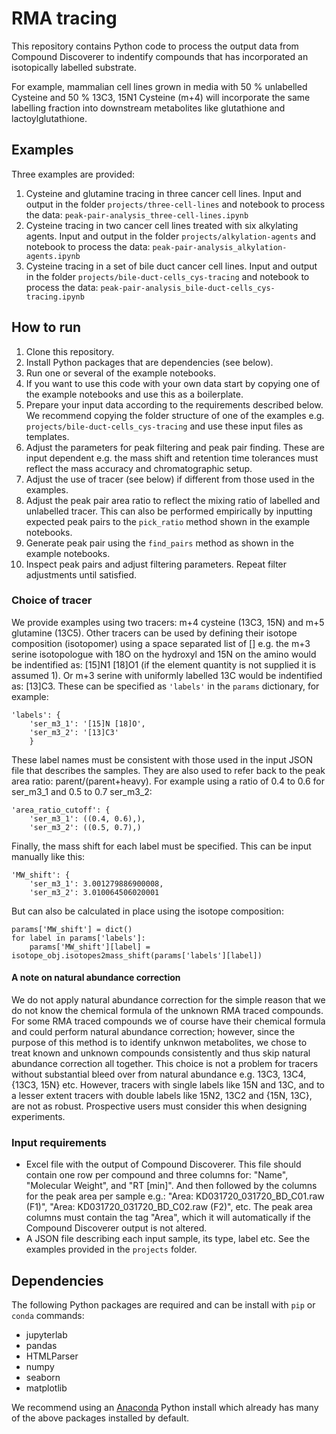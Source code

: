 # RMA tracing
This repository contains Python code to process the output data from Compound Discoverer to indentify compounds that has incorporated an isotopically labelled substrate.

For example, mammalian cell lines grown in media with 50 % unlabelled Cysteine and 50 % 13C3, 15N1 Cysteine (m+4) will incorporate the same labelling fraction into downstream metabolites like glutathione and lactoylglutathione.


## Examples
Three examples are provided:
1. Cysteine and glutamine tracing in three cancer cell lines. Input and output in the folder `projects/three-cell-lines` and notebook to process the data: `peak-pair-analysis_three-cell-lines.ipynb`
2. Cysteine tracing in two cancer cell lines treated with six alkylating agents. Input and output in the folder `projects/alkylation-agents` and notebook to process the data: `peak-pair-analysis_alkylation-agents.ipynb`
3. Cysteine tracing in a set of bile duct cancer cell lines. Input and output in the folder `projects/bile-duct-cells_cys-tracing` and notebook to process the data: `peak-pair-analysis_bile-duct-cells_cys-tracing.ipynb`


## How to run
1. Clone this repository.
2. Install Python packages that are dependencies (see below).
3. Run one or several of the example notebooks.
4. If you want to use this code with your own data start by copying one of the example notebooks and use this as a boilerplate.
5. Prepare your input data according to the requirements described below. We recommend copying the folder structure of one of the examples e.g. `projects/bile-duct-cells_cys-tracing` and use these input files as templates.
6. Adjust the parameters for peak filtering and peak pair finding. These are input dependent e.g. the mass shift and retention time tolerances must reflect the mass accuracy and chromatographic setup.
7. Adjust the use of tracer (see below) if different from those used in the examples.
8. Adjust the peak pair area ratio to reflect the mixing ratio of labelled and unlabelled tracer. This can also be performed empirically by inputting expected peak pairs to the `pick_ratio` method shown in the example notebooks.
9. Generate peak pair using the `find_pairs` method as shown in the example notebooks.
10. Inspect peak pairs and adjust filtering parameters. Repeat filter adjustments until satisfied.


### Choice of tracer
We provide examples using two tracers: m+4 cysteine (13C3, 15N) and m+5 glutamine (13C5).
Other tracers can be used by defining their isotope composition (isotopomer) using a space separated list of [<nominal mass>]<element name><element quantity> e.g. the m+3 serine isotopologue with 18O on the hydroxyl and 15N on the amino would be indentified as: [15]N1 [18]O1 (if the element quantity is not supplied it is assumed 1).
Or m+3 serine with uniformly labelled 13C would be indentified as: [13]C3.
These can be specified as `'labels'` in the `params` dictionary, for example:
```
'labels': {
    'ser_m3_1': '[15]N [18]O',
    'ser_m3_2': '[13]C3'
    }
```

These label names must be consistent with those used in the input JSON file that describes the samples.
They are also used to refer back to the peak area ratio: parent/(parent+heavy).
For example using a ratio of 0.4 to 0.6 for ser_m3_1 and 0.5 to 0.7 ser_m3_2:
```
'area_ratio_cutoff': {
    'ser_m3_1': ((0.4, 0.6),),
    'ser_m3_2': ((0.5, 0.7),)
```

Finally, the mass shift for each label must be specified.
This can be input manually like this:
```
'MW_shift': {
    'ser_m3_1': 3.001279886900008,
    'ser_m3_2': 3.010064506020001
```

But can also be calculated in place using the isotope composition:
```
params['MW_shift'] = dict()
for label in params['labels']:
    params['MW_shift'][label] = isotope_obj.isotopes2mass_shift(params['labels'][label])
```


#### A note on natural abundance correction
We do not apply natural abundance correction for the simple reason that we do not know the chemical formula of the unknown RMA traced compounds.
For some RMA traced compounds we of course have their chemical formula and could perform natural abundance correction; however, since the purpose of this method is to identify unknwon metabolites, we chose to treat known and unknown compounds consistently and thus skip natural abundance correction all together.
This choice is not a problem for tracers without substantial bleed over from natural abundance e.g. 13C3, 13C4, {13C3, 15N} etc.
However, tracers with single labels like 15N and 13C, and to a lesser extent tracers with double labels like 15N2, 13C2 and {15N, 13C}, are not as robust.
Prospective users must consider this when designing experiments.



### Input requirements
* Excel file with the output of Compound Discoverer. This file should contain one row per compound and three columns for: "Name", "Molecular Weight", and "RT \[min\]". And then followed by the columns for the peak area per sample e.g.: "Area: KD031720_031720_BD_C01.raw (F1)", "Area: KD031720_031720_BD_C02.raw (F2)", etc. The peak area columns must contain the tag "Area", which it will automatically if the Compound Discoverer output is not altered.
* A JSON file describing each input sample, its type, label etc. See the examples provided in the `projects` folder.


## Dependencies
The following Python packages are required and can be install with `pip` or `conda` commands:
* jupyterlab
* pandas
* HTMLParser
* numpy
* seaborn
* matplotlib

We recommend using an [Anaconda](https://www.anaconda.com/download) Python install which already has many of the above packages installed by default.

